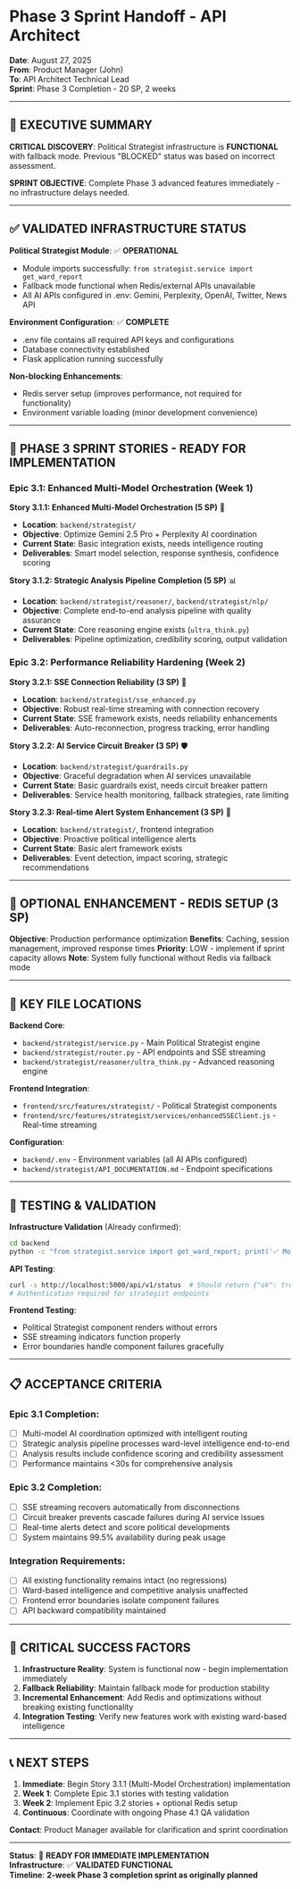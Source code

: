 # Phase 3 Sprint Handoff - API Architect

**Date**: August 27, 2025  
**From**: Product Manager (John)  
**To**: API Architect Technical Lead  
**Sprint**: Phase 3 Completion - 20 SP, 2 weeks

---

## 🎯 **EXECUTIVE SUMMARY**

**CRITICAL DISCOVERY**: Political Strategist infrastructure is **FUNCTIONAL** with fallback mode. Previous "BLOCKED" status was based on incorrect assessment. 

**SPRINT OBJECTIVE**: Complete Phase 3 advanced features immediately - no infrastructure delays needed.

---

## ✅ **VALIDATED INFRASTRUCTURE STATUS**

**Political Strategist Module**: ✅ **OPERATIONAL**
- Module imports successfully: `from strategist.service import get_ward_report`
- Fallback mode functional when Redis/external APIs unavailable
- All AI APIs configured in .env: Gemini, Perplexity, OpenAI, Twitter, News API

**Environment Configuration**: ✅ **COMPLETE**
- .env file contains all required API keys and configurations
- Database connectivity established
- Flask application running successfully

**Non-blocking Enhancements**:
- Redis server setup (improves performance, not required for functionality)
- Environment variable loading (minor development convenience)

---

## 🚀 **PHASE 3 SPRINT STORIES - READY FOR IMPLEMENTATION**

### **Epic 3.1: Enhanced Multi-Model Orchestration (Week 1)**

**Story 3.1.1: Enhanced Multi-Model Orchestration (5 SP)** 🧠
- **Location**: `backend/strategist/`
- **Objective**: Optimize Gemini 2.5 Pro + Perplexity AI coordination
- **Current State**: Basic integration exists, needs intelligence routing
- **Deliverables**: Smart model selection, response synthesis, confidence scoring

**Story 3.1.2: Strategic Analysis Pipeline Completion (5 SP)** 📊
- **Location**: `backend/strategist/reasoner/`, `backend/strategist/nlp/`
- **Objective**: Complete end-to-end analysis pipeline with quality assurance
- **Current State**: Core reasoning engine exists (`ultra_think.py`)
- **Deliverables**: Pipeline optimization, credibility scoring, output validation

### **Epic 3.2: Performance Reliability Hardening (Week 2)**

**Story 3.2.1: SSE Connection Reliability (3 SP)** 🔄
- **Location**: `backend/strategist/sse_enhanced.py`
- **Objective**: Robust real-time streaming with connection recovery
- **Current State**: SSE framework exists, needs reliability enhancements
- **Deliverables**: Auto-reconnection, progress tracking, error handling

**Story 3.2.2: AI Service Circuit Breaker (3 SP)** 🛡️
- **Location**: `backend/strategist/guardrails.py`
- **Objective**: Graceful degradation when AI services unavailable
- **Current State**: Basic guardrails exist, needs circuit breaker pattern
- **Deliverables**: Service health monitoring, fallback strategies, rate limiting

**Story 3.2.3: Real-time Alert System Enhancement (3 SP)** 🚨
- **Location**: `backend/strategist/`, frontend integration
- **Objective**: Proactive political intelligence alerts
- **Current State**: Basic alert framework exists
- **Deliverables**: Event detection, impact scoring, strategic recommendations

---

## 🔧 **OPTIONAL ENHANCEMENT - REDIS SETUP (3 SP)**

**Objective**: Production performance optimization
**Benefits**: Caching, session management, improved response times
**Priority**: LOW - implement if sprint capacity allows
**Note**: System fully functional without Redis via fallback mode

---

## 📁 **KEY FILE LOCATIONS**

**Backend Core**:
- `backend/strategist/service.py` - Main Political Strategist engine
- `backend/strategist/router.py` - API endpoints and SSE streaming
- `backend/strategist/reasoner/ultra_think.py` - Advanced reasoning engine

**Frontend Integration**:
- `frontend/src/features/strategist/` - Political Strategist components
- `frontend/src/features/strategist/services/enhancedSSEClient.js` - Real-time streaming

**Configuration**:
- `backend/.env` - Environment variables (all AI APIs configured)
- `backend/strategist/API_DOCUMENTATION.md` - Endpoint specifications

---

## 🧪 **TESTING & VALIDATION**

**Infrastructure Validation** (Already confirmed):
```bash
cd backend
python -c "from strategist.service import get_ward_report; print('✅ Module functional')"
```

**API Testing**:
```bash
curl -s http://localhost:5000/api/v1/status  # Should return {"ok": true}
# Authentication required for strategist endpoints
```

**Frontend Testing**:
- Political Strategist component renders without errors
- SSE streaming indicators function properly
- Error boundaries handle component failures gracefully

---

## 📋 **ACCEPTANCE CRITERIA**

### **Epic 3.1 Completion**:
- [ ] Multi-model AI coordination optimized with intelligent routing
- [ ] Strategic analysis pipeline processes ward-level intelligence end-to-end
- [ ] Analysis results include confidence scoring and credibility assessment
- [ ] Performance maintains <30s for comprehensive analysis

### **Epic 3.2 Completion**:
- [ ] SSE streaming recovers automatically from disconnections
- [ ] Circuit breaker prevents cascade failures during AI service issues
- [ ] Real-time alerts detect and score political developments
- [ ] System maintains 99.5% availability during peak usage

### **Integration Requirements**:
- [ ] All existing functionality remains intact (no regressions)
- [ ] Ward-based intelligence and competitive analysis unaffected
- [ ] Frontend error boundaries isolate component failures
- [ ] API backward compatibility maintained

---

## 🚨 **CRITICAL SUCCESS FACTORS**

1. **Infrastructure Reality**: System is functional now - begin implementation immediately
2. **Fallback Reliability**: Maintain fallback mode for production stability
3. **Incremental Enhancement**: Add Redis and optimizations without breaking existing functionality
4. **Integration Testing**: Verify new features work with existing ward-based intelligence

---

## 📞 **NEXT STEPS**

1. **Immediate**: Begin Story 3.1.1 (Multi-Model Orchestration) implementation
2. **Week 1**: Complete Epic 3.1 stories with testing validation
3. **Week 2**: Implement Epic 3.2 stories + optional Redis setup
4. **Continuous**: Coordinate with ongoing Phase 4.1 QA validation

**Contact**: Product Manager available for clarification and sprint coordination

---

**Status**: 🚀 **READY FOR IMMEDIATE IMPLEMENTATION**  
**Infrastructure**: ✅ **VALIDATED FUNCTIONAL**  
**Timeline**: **2-week Phase 3 completion sprint as originally planned**
